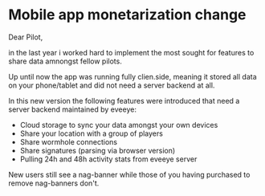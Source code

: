 # Mobile app monetarization change

Dear Pilot,

in the last year i worked hard to implement the most sought for features to share data amnongst fellow pilots.

Up until now the app was running fully clien.side, meaning it stored all data on your phone/tablet and did not need a server backend at all.

In this new version the following features were introduced that need a server backend maintained by eveeye:

- Cloud storage to sync your data amongst your own devices
- Share your location with a group of players
- Share wormhole connections
- Share signatures (parsing via browser version)
- Pulling 24h and 48h activity stats from eveeye server

New users still see a nag-banner while those of you having purchased to remove nag-banners don't.





<!--stackedit_data:
eyJoaXN0b3J5IjpbMTU3ODk2NDk4NV19
-->